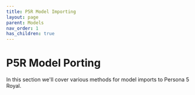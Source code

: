 ```yaml
---
title: P5R Model Importing
layout: page
parent: Models
nav_order: 1
has_children: true
---
```


# P5R Model Porting
In this section we'll cover various methods for model imports to Persona 5 Royal.